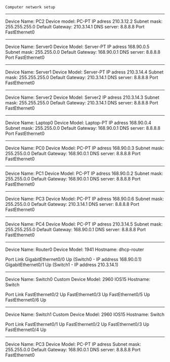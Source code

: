                                                                              Computer network setup

--------------------------------------------------------------------------

Device Name: PC2
Device model: PC-PT 
IP adress 210.3.12.2
Subnet mask: 255.255.255.0
Default Gateway: 210.3.14.1
DNS server: 8.8.8.8
Port
FastEthernet0

---------------------------------------------------------------------------

Device Name: Server0
Device Model: Server-PT
IP adress 168.90.0.5
Subnet mask: 255.255.0.0
Default Gateway: 168.90.0.1
DNS server: 8.8.8.8
Port
FastEthernet0

----------------------------------------------------------------------------

Device Name: Server1
Device Model: Server-PT
IP adress 210.3.14.4
Subnet mask: 255.255.255.0
Default Gateway: 210.3.14.1
DNS server: 8.8.8.8
Port
FastEthernet0

-----------------------------------------------------------------------------

Device Name: Server2
Device Model: Server2
IP adress 210.3.14.3
Subnet mask: 255.255.255.0
Default Gateway: 210.3.14.1
DNS server: 8.8.8.8
Port
FastEthernet0

----------------------------------------------------------------------------------

Device Name: Laptop0
Device Model: Laptop-PT
IP adress 168.90.0.4
Subnet mask: 255.255.0.0
Default Gateway: 168.90.0.1
DNS server: 8.8.8.8
Port
FastEthernet0


-------------------------------------------------------------------

Device Name: PC0
Device Model: PC-PT
IP adress 168.90.0.3
Subnet mask: 255.255.0.0
Default Gateway: 168.90.0.1
DNS server: 8.8.8.8
Port
FastEthernet0

----------------------------------------------------------------

Device Name: PC1
Device Model: PC-PT
IP adress 168.90.0.2
Subnet mask: 255.255.0.0
Default Gateway: 168.90.0.1
DNS server: 8.8.8.8
Port
FastEthernet0

------------------------------------------------------------------

Device Name: PC3
Device Model: PC-PT
IP adress 168.90.0.6
Subnet mask: 255.255.0.0
Default Gateway: 210.3.14.1
DNS server: 8.8.8.8
Port
FastEthernet0

-----------------------------------------------------------------

Device Name: PC4
Device Model: PC-PT
IP adress 210.3.14.5
Subnet mask: 255.255.255.0
Default Gateway: 168.90.0.1
DNS server: 8.8.8.8
Port
FastEthernet0

------------------------------------------------------------------

Device Name: Router0
Device Model: 1941
Hostname: dhcp-router

Port 		Link
GigabitEthernet0/0 Up   (Switch0 - IP address 168.90.0.1)
GigabitEthernet0/1 Up	(Switch1 - IP address 210.3.14.1)

--------------------------------------------------------------

Device Name: Switch0
Custom Device Model: 2960 IOS15
Hostname: Switch

Port 			Link
FastEthernet0/2 	Up
FastEthernet0/3 	Up
FastEthernet0/5 	Up
FastEthernet0/6		Up


--------------------------------------------------------------

Device Name: Switch1
Custom Device Model: 2960 IOS15
Hostname: Switch

Port 		Link
FastEthernet0/1 Up
FastEthernet0/2 Up
FastEthernet0/3 Up
FastEthernet0/4 Up

----------------------------------------------------------------
Device Name: PC3
Device Model: PC-PT
IP adress 
Subnet mask: 255.255.0.0
Default Gateway: 168.90.0.1
DNS server: 8.8.8.8
Port
FastEthernet0